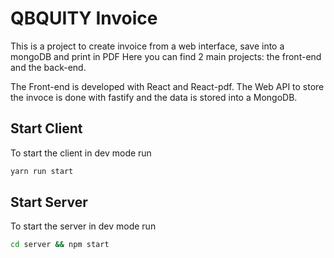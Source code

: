 # QBQUITY Invoice

This is a project to create invoice from a web interface, save into a mongoDB and print in PDF
Here you can find 2 main projects: the front-end and the back-end.

The Front-end is developed with React and React-pdf.
The Web API to store the invoce is done with fastify and the data is stored into a MongoDB.

## Start Client

To start the client in dev mode run

```bash
yarn run start
```

## Start Server

To start the server in dev mode run

```bash
cd server && npm start
```
